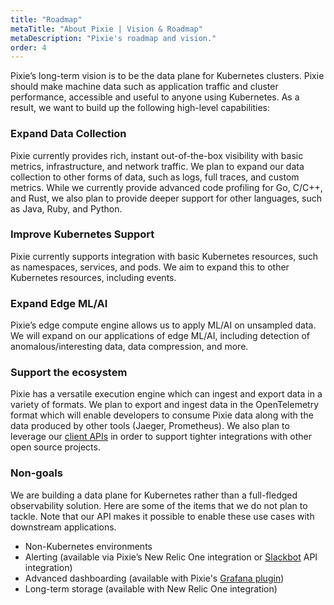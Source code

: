 ```yaml
---
title: "Roadmap"
metaTitle: "About Pixie | Vision & Roadmap"
metaDescription: "Pixie's roadmap and vision."
order: 4
---
```


Pixie’s long-term vision is to be the data plane for Kubernetes clusters. Pixie should make machine data such as application traffic and cluster performance, accessible and useful to anyone using Kubernetes. As a result, we want to build up the following high-level capabilities:

### Expand Data Collection

Pixie currently provides rich, instant out-of-the-box visibility with basic metrics, infrastructure, and network traffic. We plan to expand our data collection to other forms of data, such as logs, full traces, and custom metrics. While we currently provide advanced code profiling for Go, C/C++, and Rust, we also plan to provide deeper support for other languages, such as Java, Ruby, and Python.

### Improve Kubernetes Support

Pixie currently supports integration with basic Kubernetes resources, such as namespaces, services, and pods. We aim to expand this to other Kubernetes resources, including events.

### Expand Edge ML/AI

Pixie’s edge compute engine allows us to apply ML/AI on unsampled data. We will expand on our applications of edge ML/AI, including detection of anomalous/interesting data, data compression, and more.

### Support the ecosystem

Pixie has a versatile execution engine which can ingest and export data in a variety of formats. We plan to export and ingest data in the OpenTelemetry format which will enable developers to consume Pixie data along with the data produced by other tools (Jaeger, Prometheus). We also plan to leverage our [client APIs](/reference/api) in order to support tighter integrations with other open source projects.

### Non-goals

We are building a data plane for Kubernetes rather than a full-fledged observability solution. Here are some of the items that we do not plan to tackle. Note that our API makes it possible to enable these use cases with downstream applications.

* Non-Kubernetes environments
* Alerting (available via Pixie’s New Relic One integration or [Slackbot](/tutorials/integrations/slackbot-alert) API integration)
* Advanced dashboarding (available with Pixie's [Grafana plugin](/reference/plugins))
* Long-term storage (available with New Relic One integration)
